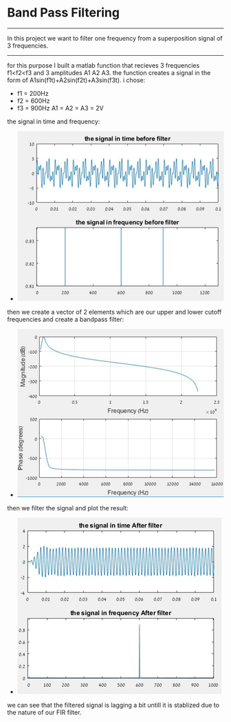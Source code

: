 
# Band Pass Filtering #
----
In this project we want to filter one frequency from a superposition signal of 3 frequencies.

----

for this purpose I built a matlab function that recieves 3 frequencies f1<f2<f3 and 3 amplitudes A1 A2 A3.
the function creates a signal in the form of A1sin(f1t)+A2sin(f2t)+A3sin(f3t).
i chose:
* f1 = 200Hz
* f2 = 600Hz
* f3 = 900Hz
A1 = A2 = A3 = 2V

the signal in time and frequency:

* ![picture alt](https://github.com/amitsason/Digital-Signal-Processing-DSP-/blob/master/Band%20Pass%20Filter/images/original%20signal%20t%26f.JPG)

then we create a vector of 2 elements which are our upper and lower cutoff frequencies and create a bandpass filter:

* ![picture alt](https://github.com/amitsason/Digital-Signal-Processing-DSP-/blob/master/Band%20Pass%20Filter/images/band%20pass%20filter.JPG)

then we filter the signal and plot the result:

* ![picture alt](https://github.com/amitsason/Digital-Signal-Processing-DSP-/blob/master/Band%20Pass%20Filter/images/filtered%20signal.JPG)

we can see that the filtered signal is lagging a bit untill it is stablized due to the nature of our FIR filter.





